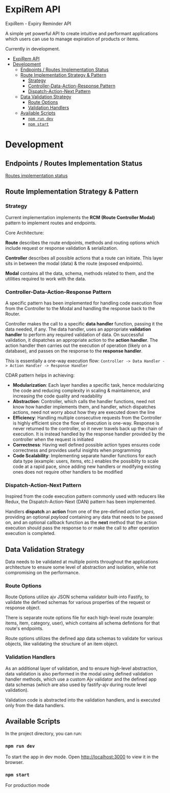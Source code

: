 # ExpiRem API

ExpiRem - Expiry Reminder API

A simple yet powerful API to create intuitive and performant applications which users can use to manage expiration of products or items.

Currently in development.

- [ExpiRem API](#expirem-api)
- [Development](#development)
  - [Endpoints / Routes Implementation Status](#endpoints--routes-implementation-status)
  - [Route Implementation Strategy & Pattern](#route-implementation-strategy--pattern)
    - [Strategy](#strategy)
    - [Controller-Data-Action-Response Pattern](#controller-data-action-response-pattern)
    - [Dispatch-Action-Next Pattern](#dispatch-action-next-pattern)
  - [Data Validation Strategy](#data-validation-strategy)
    - [Route Options](#route-options)
    - [Validation Handlers](#validation-handlers)
  - [Available Scripts](#available-scripts)
    - [`npm run dev`](#npm-run-dev)
    - [`npm start`](#npm-start)

# Development

## Endpoints / Routes Implementation Status

[Routes implementation status](https://doc.clickup.com/36731621/p/h/130yq5-562/e795746e6b4eac7)

## Route Implementation Strategy & Pattern

### Strategy

Current implementation implements the **RCM (Route Controller Modal)** pattern to implement routes and endpoints.

Core Architecture:

**Route** describes the route endpoints, methods and routing options which include request or response validation & serialization.

**Controller** describes all possible actions that a route can initiate. This layer sits in between the modal (data) & the route (exposed endpoints).

**Modal** contains all the data, schema, methods related to them, and the utilities required to work with the data.

### Controller-Data-Action-Response Pattern

A specific pattern has been implemented for handling code execution flow from the Controller to the Modal and handling the response back to the Router.

Controller makes the call to a specific **data handler** function, passing it the data needed, if any. The data handler, uses an appropriate **validation handler** to perform any required validation of data. On successful validation, it dispatches an appropriate action to the **action handler**. The action handler then carries out the execution of operation (likely on a database), and passes on the response to the **response handler**.

This is essentially a one-way execution flow: `Controller -> Data Handler -> Action Handler -> Response Handler`

CDAR pattern helps in achieving:

- **Modularization**: Each layer handles a specific task, hence modularizing the code and reducing complexity in scaling & maintainence, and increasing the code quality and readability
- **Abstraction**: Controller, which calls the handler functions, need not know how handler implements them, and handler, which dispatches actions, need not worry about how they are executed down the line
- **Efficiency**: Handling multiple consecutive requests from the Controller is highly efficient since the flow of execution is one-way. Response is never returned to the controller, so it never travels back up the chain of execution. It is instead handled by the response handler provided by the controller when the request is initiated
- **Correctness**: Having well defined possible action types ensures code correctness and provides useful insights when programming
- **Code Scalability**: Implementing separate handler functions for each data type (example: users, items, etc.) enables the possiblity to scale code at a rapid pace, since adding new handlers or modifying existing ones does not require other handlers to be modified

### Dispatch-Action-Next Pattern

Inspired from the code execution pattern commonly used with reducers like Redux, the Dispatch-Action-Next (DAN) pattern has been implemented.

Handlers **dispatch** an **action** from one of the pre-defined _action types_, providing an optional _payload_ containing any data that needs to be passed on, and an optional callback function as the **next** method that the action execution should pass the response to or make the call to after operation execution is completed.

## Data Validation Strategy

Data needs to be validated at multiple points throughout the applications architecture to ensure some level of abstraction and isolation, while not compromising on the performance.

### Route Options

Route Options utilize ajv JSON schema validator built-into Fastify, to validate the defined schemas for various properties of the request or response object.

There is separate route options file for each high-level route (example: items, item, category, user), which contains all schema defintions for that route's endpoints.

Route options utilizes the defined app data schemas to validate for various objects, like validating the structure of an item object.

### Validation Handlers

As an additional layer of validation, and to ensure high-level abstraction, data validation is also performed in the modal using defined validation handler methods, which use a custom Ajv validator and the defined app data schemas (which are also used by fastify-ajv during route level validation).

Validation code is abstracted into the validation handlers, and is executed only from the data handlers.

## Available Scripts

In the project directory, you can run:

### `npm run dev`

To start the app in dev mode.
Open [http://localhost:3000](http://localhost:3000) to view it in the browser.

### `npm start`

For production mode
